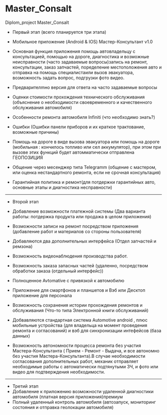 # Master_Consalt
Diplom_project Master_Consalt

- Первый этап (всего планируется три этапа)

- Мобильное приложение  (Android & IOS) Мастер-Консультант v1.0
- Основная функция приложения помощь автовладельцу с консультацией, помощью на дороге, диагностика и 
возможные неисправности (часто задаваемые вопросы)запись на ремонт, консультации, заказ запчастей, 
поределение местоположения авто и отправка на 
помощь специалистаили вызов эвакуатора, возможность задать вопрос, подгрузки фото видео.
- Предварителmно версия для ответа на часто задаваемые вопросы
- Оценки стоимоcти прохождения технического обслуживания (объяснение о  необходимости своевременного 
и качественного обслуживания автомобиля)
- Особенности ремонта автомобиля Infiniti (что необходимо знать?)
- Ошибки (Ошибки панели приборов и их краткое трактование, возможные причины)
- Помощь на дороге в виде вызова эвакуатора или  помощь на дороге (мобильная : кончилось топливо 
или сел аккумулятор), при этом при вызове этих функций будет автомматически отправлена ГЕОПОЗИЦИЯ
- Общение через месенджер типа Telegramm (общение с мастером, или оценка нестандартного ремонта,
если не срочная консультация)
- Гарантийная политика и ремонт(для потдержки гарантийных авто, основные этапы и диагностика 
несправности)
-----------------------------------------------------------------
- Второй этап 


- Добавление возможности платежной системы (Два варианта работы: потдержка продукта или продажа в 
целом приложения)
- Возможности  записи на ремонт посредством приложения (добавление работ и материалов со 
стороны пользователя)
- Добавляются два дополнительных интерфейса (Отдел запчастей и ремзона)
- Возможность видеонаблюдения производства работ.
- Возможность заказа запасных частей (удаленно, посредством обработки заказа (отдельный интерфейс))
- Полноценное Avtomative с привязкой к автомобилю
- Приложение для смартфонов и планшетов и Вэб или Десктоп приложение для персонала
- Возможность сохранения истории прохождения ремонтов и обслуживания (Что-то типа 
Электронной книги обслуживаний)
- Добвавляются стандартная  система Automotive android ,  плюс  мобильные устройства (для владельца
на момент проведения ремонта и согласований) и вэб для синхронизации  интефейсов (база данных)
- Возможность автономности процесса ремонта без участия Мастера-Консультанта ( Прием - Ремонт - 
Выдача, и все автономно без участия Мастера-Консультанта).В случае необходимости согласования 
дополнительных работ, механик отправляет необходимые работы с автоматически подтянутыми ЗЧ,
и фото или видео для подтверждения необходимости.
------------------------------------------------------------------
- Третий этап 
- Добавление к приложению возможности удаленной диагностики автомобиля 
(платная версия приложения)премиум
- Полный удаленный контроль автомобиля (автозапуск, мониторинг состояния и 
отправка геолокации автомобиля)



